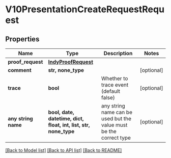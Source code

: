 # V10PresentationCreateRequestRequest


## Properties
Name | Type | Description | Notes
------------ | ------------- | ------------- | -------------
**proof_request** | [**IndyProofRequest**](IndyProofRequest.md) |  | 
**comment** | **str, none_type** |  | [optional] 
**trace** | **bool** | Whether to trace event (default false) | [optional] 
**any string name** | **bool, date, datetime, dict, float, int, list, str, none_type** | any string name can be used but the value must be the correct type | [optional]

[[Back to Model list]](../README.md#documentation-for-models) [[Back to API list]](../README.md#documentation-for-api-endpoints) [[Back to README]](../README.md)


